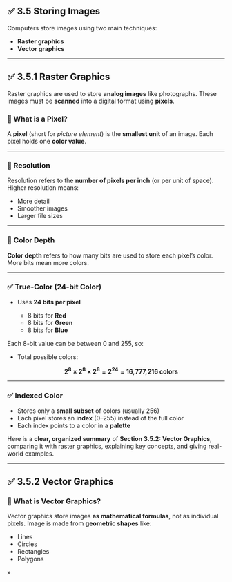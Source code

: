 ## ✅ 3.5 Storing Images

Computers store images using two main techniques:

* **Raster graphics** 
* **Vector graphics** 

---

## ✅ 3.5.1 Raster Graphics

Raster graphics are used to store **analog images** like photographs. These images must be **scanned** into a digital format using **pixels**.

### 📌 What is a Pixel?

A **pixel** (short for *picture element*) is the **smallest unit** of an image. Each pixel holds one **color value**.

---

### 📌 Resolution

Resolution refers to the **number of pixels per inch** (or per unit of space). Higher resolution means:

* More detail
* Smoother images
* Larger file sizes

---

### 📌 Color Depth

**Color depth** refers to how many bits are used to store each pixel’s color. More bits mean more colors.


---

### ✅ True-Color (24-bit Color)

* Uses **24 bits per pixel**

  * 8 bits for **Red**
  * 8 bits for **Green**
  * 8 bits for **Blue**

Each 8-bit value can be between 0 and 255, so:

* Total possible colors:

  **$$
  2^8 \times 2^8 \times 2^8 = 2^{24} = 16,\!777,\!216 \text{ colors}
  $$**


---

### ✅ Indexed Color 

* Stores only a **small subset** of colors (usually 256)
* Each pixel stores an **index** (0–255) instead of the full color
* Each index points to a color in a **palette**

Here is a **clear, organized summary** of **Section 3.5.2: Vector Graphics**, comparing it with raster graphics, explaining key concepts, and giving real-world examples.

---

## ✅ 3.5.2 Vector Graphics

### 📌 What is Vector Graphics?

Vector graphics store images **as mathematical formulas**, not as individual pixels. Image is made from **geometric shapes** like:

* Lines
* Circles
* Rectangles
* Polygons

x

